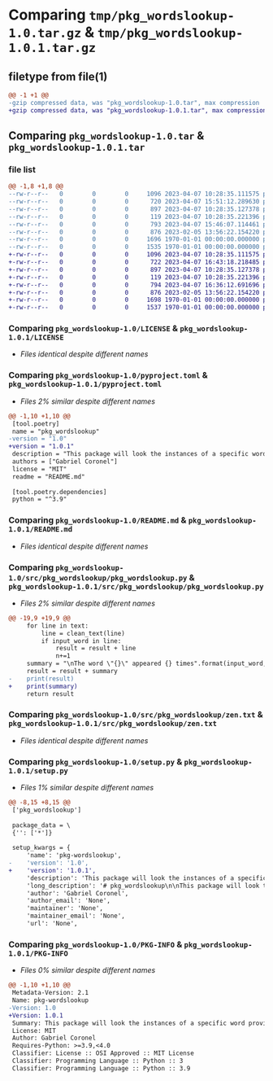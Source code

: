 # Comparing `tmp/pkg_wordslookup-1.0.tar.gz` & `tmp/pkg_wordslookup-1.0.1.tar.gz`

## filetype from file(1)

```diff
@@ -1 +1 @@
-gzip compressed data, was "pkg_wordslookup-1.0.tar", max compression
+gzip compressed data, was "pkg_wordslookup-1.0.1.tar", max compression
```

## Comparing `pkg_wordslookup-1.0.tar` & `pkg_wordslookup-1.0.1.tar`

### file list

```diff
@@ -1,8 +1,8 @@
--rw-r--r--   0        0        0     1096 2023-04-07 10:28:35.111575 pkg_wordslookup-1.0/LICENSE
--rw-r--r--   0        0        0      720 2023-04-07 15:51:12.289630 pkg_wordslookup-1.0/pyproject.toml
--rw-r--r--   0        0        0      897 2023-04-07 10:28:35.127378 pkg_wordslookup-1.0/README.md
--rw-r--r--   0        0        0      119 2023-04-07 10:28:35.221396 pkg_wordslookup-1.0/src/pkg_wordslookup/__init__.py
--rw-r--r--   0        0        0      793 2023-04-07 15:46:07.114461 pkg_wordslookup-1.0/src/pkg_wordslookup/pkg_wordslookup.py
--rw-r--r--   0        0        0      876 2023-02-05 13:56:22.154220 pkg_wordslookup-1.0/src/pkg_wordslookup/zen.txt
--rw-r--r--   0        0        0     1696 1970-01-01 00:00:00.000000 pkg_wordslookup-1.0/setup.py
--rw-r--r--   0        0        0     1535 1970-01-01 00:00:00.000000 pkg_wordslookup-1.0/PKG-INFO
+-rw-r--r--   0        0        0     1096 2023-04-07 10:28:35.111575 pkg_wordslookup-1.0.1/LICENSE
+-rw-r--r--   0        0        0      722 2023-04-07 16:43:18.218485 pkg_wordslookup-1.0.1/pyproject.toml
+-rw-r--r--   0        0        0      897 2023-04-07 10:28:35.127378 pkg_wordslookup-1.0.1/README.md
+-rw-r--r--   0        0        0      119 2023-04-07 10:28:35.221396 pkg_wordslookup-1.0.1/src/pkg_wordslookup/__init__.py
+-rw-r--r--   0        0        0      794 2023-04-07 16:36:12.691696 pkg_wordslookup-1.0.1/src/pkg_wordslookup/pkg_wordslookup.py
+-rw-r--r--   0        0        0      876 2023-02-05 13:56:22.154220 pkg_wordslookup-1.0.1/src/pkg_wordslookup/zen.txt
+-rw-r--r--   0        0        0     1698 1970-01-01 00:00:00.000000 pkg_wordslookup-1.0.1/setup.py
+-rw-r--r--   0        0        0     1537 1970-01-01 00:00:00.000000 pkg_wordslookup-1.0.1/PKG-INFO
```

### Comparing `pkg_wordslookup-1.0/LICENSE` & `pkg_wordslookup-1.0.1/LICENSE`

 * *Files identical despite different names*

### Comparing `pkg_wordslookup-1.0/pyproject.toml` & `pkg_wordslookup-1.0.1/pyproject.toml`

 * *Files 2% similar despite different names*

```diff
@@ -1,10 +1,10 @@
 [tool.poetry]
 name = "pkg_wordslookup"
-version = "1.0"
+version = "1.0.1"
 description = "This package will look the instances of a specific word provided as an input inside a file also provided as an input. The package will give the amount of times the word is in the file and it will print the line in which the word is placed"
 authors = ["Gabriel Coronel"]
 license = "MIT"
 readme = "README.md"
 
 [tool.poetry.dependencies]
 python = "^3.9"
```

### Comparing `pkg_wordslookup-1.0/README.md` & `pkg_wordslookup-1.0.1/README.md`

 * *Files identical despite different names*

### Comparing `pkg_wordslookup-1.0/src/pkg_wordslookup/pkg_wordslookup.py` & `pkg_wordslookup-1.0.1/src/pkg_wordslookup/pkg_wordslookup.py`

 * *Files 2% similar despite different names*

```diff
@@ -19,9 +19,9 @@
     for line in text:
         line = clean_text(line)
         if input_word in line:
             result = result + line
             n+=1
     summary = "\nThe word \"{}\" appeared {} times".format(input_word, n)
     result = result + summary
-    print(result)
+    print(summary)
     return result
```

### Comparing `pkg_wordslookup-1.0/src/pkg_wordslookup/zen.txt` & `pkg_wordslookup-1.0.1/src/pkg_wordslookup/zen.txt`

 * *Files identical despite different names*

### Comparing `pkg_wordslookup-1.0/setup.py` & `pkg_wordslookup-1.0.1/setup.py`

 * *Files 1% similar despite different names*

```diff
@@ -8,15 +8,15 @@
 ['pkg_wordslookup']
 
 package_data = \
 {'': ['*']}
 
 setup_kwargs = {
     'name': 'pkg-wordslookup',
-    'version': '1.0',
+    'version': '1.0.1',
     'description': 'This package will look the instances of a specific word provided as an input inside a file also provided as an input. The package will give the amount of times the word is in the file and it will print the line in which the word is placed',
     'long_description': '# pkg_wordslookup\n\nThis package will look the instances of a specific word provided as an input inside a file also provided as an input. The package will give the amount of times the word is in the file and it will print the line in which the word is placed\n\n## Installation\n\n```bash\n$ pip install pkg_wordslookup\n```\n\n## Usage\n\n- TODO\n\n## Contributing\n\nInterested in contributing? Check out the contributing guidelines. Please note that this project is released with a Code of Conduct. By contributing to this project, you agree to abide by its terms.\n\n## License\n\n`pkg_wordslookup` was created by Gabriel Coronel. It is licensed under the terms of the MIT license.\n\n## Credits\n\n`pkg_wordslookup` was created with [`cookiecutter`](https://cookiecutter.readthedocs.io/en/latest/) and the `py-pkgs-cookiecutter` [template](https://github.com/py-pkgs/py-pkgs-cookiecutter).\n',
     'author': 'Gabriel Coronel',
     'author_email': 'None',
     'maintainer': 'None',
     'maintainer_email': 'None',
     'url': 'None',
```

### Comparing `pkg_wordslookup-1.0/PKG-INFO` & `pkg_wordslookup-1.0.1/PKG-INFO`

 * *Files 0% similar despite different names*

```diff
@@ -1,10 +1,10 @@
 Metadata-Version: 2.1
 Name: pkg-wordslookup
-Version: 1.0
+Version: 1.0.1
 Summary: This package will look the instances of a specific word provided as an input inside a file also provided as an input. The package will give the amount of times the word is in the file and it will print the line in which the word is placed
 License: MIT
 Author: Gabriel Coronel
 Requires-Python: >=3.9,<4.0
 Classifier: License :: OSI Approved :: MIT License
 Classifier: Programming Language :: Python :: 3
 Classifier: Programming Language :: Python :: 3.9
```

